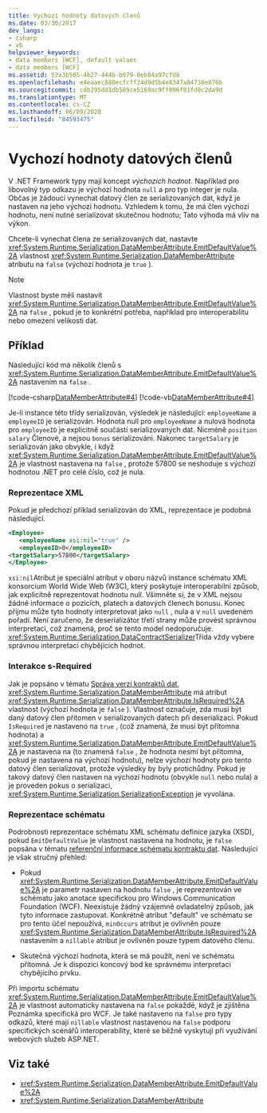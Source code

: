 ```yaml
---
title: Vychozí hodnoty datových členů
ms.date: 03/30/2017
dev_langs:
- csharp
- vb
helpviewer_keywords:
- data members [WCF], default values
- data members [WCF]
ms.assetid: 53a3b505-4b27-444b-b079-0eb84a97cfd8
ms.openlocfilehash: e4eaaec880ecfcff24d9d5b4e8347a84738e070b
ms.sourcegitcommit: cdb295dd1db589ce5169ac9ff096f01fd0c2da9d
ms.translationtype: MT
ms.contentlocale: cs-CZ
ms.lasthandoff: 06/09/2020
ms.locfileid: "84593475"
---
```

# <a name="data-member-default-values"></a>Vychozí hodnoty datových členů
V .NET Framework typy mají koncept *výchozích hodnot*. Například pro libovolný typ odkazu je výchozí hodnota `null` a pro typ integer je nula. Občas je žádoucí vynechat datový člen ze serializovaných dat, když je nastaven na jeho výchozí hodnotu. Vzhledem k tomu, že má člen výchozí hodnotu, není nutné serializovat skutečnou hodnotu; Tato výhoda má vliv na výkon.  
  
 Chcete-li vynechat člena ze serializovaných dat, nastavte <xref:System.Runtime.Serialization.DataMemberAttribute.EmitDefaultValue%2A> vlastnost <xref:System.Runtime.Serialization.DataMemberAttribute> atributu na `false` (výchozí hodnota je `true` ).  
  
> [!NOTE]
> Vlastnost byste měli nastavit <xref:System.Runtime.Serialization.DataMemberAttribute.EmitDefaultValue%2A> na `false` , pokud je to konkrétní potřeba, například pro interoperabilitu nebo omezení velikosti dat.  
  
## <a name="example"></a>Příklad  
 Následující kód má několik členů s <xref:System.Runtime.Serialization.DataMemberAttribute.EmitDefaultValue%2A> nastavením na `false` .  
  
 [!code-csharp[DataMemberAttribute#4](../../../../samples/snippets/csharp/VS_Snippets_CFX/datamemberattribute/cs/overview.cs#4)]
 [!code-vb[DataMemberAttribute#4](../../../../samples/snippets/visualbasic/VS_Snippets_CFX/datamemberattribute/vb/overview.vb#4)]  
  
 Je-li instance této třídy serializován, výsledek je následující: `employeeName` a `employeeID` je serializován. Hodnota null pro `employeeName` a nulová hodnota pro `employeeID` je explicitně součástí serializovaných dat. Nicméně `position` `salary` Členové, a nejsou `bonus` serializováni. Nakonec `targetSalary` je serializován jako obvykle, i když <xref:System.Runtime.Serialization.DataMemberAttribute.EmitDefaultValue%2A> je vlastnost nastavena na `false` , protože 57800 se neshoduje s výchozí hodnotou .NET pro celé číslo, což je nula.  
  
### <a name="xml-representation"></a>Reprezentace XML  
 Pokud je předchozí příklad serializován do XML, reprezentace je podobná následující.  
  
```xml  
<Employee>  
   <employeeName xsi:nil="true" />  
   <employeeID>0</employeeID>  
<targetSalary>57800</targetSalary>  
</Employee>  
```  
  
 `xsi:nil`Atribut je speciální atribut v oboru názvů instance schématu XML konsorcium World Wide Web (W3C), který poskytuje interoperabilní způsob, jak explicitně reprezentovat hodnotu null. Všimněte si, že v XML nejsou žádné informace o pozicích, platech a datových členech bonusu. Konec příjmu může tyto hodnoty interpretovat jako `null` , nula a v `null` uvedeném pořadí. Není zaručeno, že deserializátor třetí strany může provést správnou interpretaci, což znamená, proč se tento model nedoporučuje. <xref:System.Runtime.Serialization.DataContractSerializer>Třída vždy vybere správnou interpretaci chybějících hodnot.  
  
### <a name="interaction-with-isrequired"></a>Interakce s-Required  
 Jak je popsáno v tématu [Správa verzí kontraktů dat](data-contract-versioning.md), <xref:System.Runtime.Serialization.DataMemberAttribute> má atribut <xref:System.Runtime.Serialization.DataMemberAttribute.IsRequired%2A> vlastnost (výchozí hodnota je `false` ). Vlastnost označuje, zda musí být daný datový člen přítomen v serializovaných datech při deserializaci. Pokud `IsRequired` je nastaveno na `true` , (což znamená, že musí být přítomna hodnota) a <xref:System.Runtime.Serialization.DataMemberAttribute.EmitDefaultValue%2A> je nastavena na (to znamená `false` , že hodnota nesmí být přítomna, pokud je nastavena na výchozí hodnotu), nelze výchozí hodnoty pro tento datový člen serializovat, protože výsledky by byly protichůdny. Pokud je takový datový člen nastaven na výchozí hodnotu (obvykle `null` nebo nula) a je proveden pokus o serializaci, <xref:System.Runtime.Serialization.SerializationException> je vyvolána.  
  
### <a name="schema-representation"></a>Reprezentace schématu  
 Podrobnosti reprezentace schématu XML schématu definice jazyka (XSD), pokud `EmitDefaultValue` je vlastnost nastavena na hodnotu, je `false` popsána v tématu [referenční informace schématu kontraktu dat](data-contract-schema-reference.md). Následující je však stručný přehled:  
  
- Pokud <xref:System.Runtime.Serialization.DataMemberAttribute.EmitDefaultValue%2A> je parametr nastaven na hodnotu `false` , je reprezentován ve schématu jako anotace specifickou pro Windows Communication Foundation (WCF). Neexistuje žádný vzájemně ovladatelný způsob, jak tyto informace zastupovat. Konkrétně atribut "default" ve schématu se pro tento účel nepoužívá, `minOccurs` atribut je ovlivněn pouze <xref:System.Runtime.Serialization.DataMemberAttribute.IsRequired%2A> nastavením a `nillable` atribut je ovlivněn pouze typem datového členu.  
  
- Skutečná výchozí hodnota, která se má použít, není ve schématu přítomná. Je k dispozici koncový bod ke správnému interpretaci chybějícího prvku.  
  
 Při importu schématu <xref:System.Runtime.Serialization.DataMemberAttribute.EmitDefaultValue%2A> je vlastnost automaticky nastavena na `false` pokaždé, když je zjištěna Poznámka specifická pro WCF. Je také nastaveno na `false` pro typy odkazů, které mají `nillable` vlastnost nastavenou na `false` podporu specifických scénářů interoperability, které se běžně vyskytují při využívání webových služeb ASP.NET.  
  
## <a name="see-also"></a>Viz také

- <xref:System.Runtime.Serialization.DataMemberAttribute.EmitDefaultValue%2A>
- <xref:System.Runtime.Serialization.DataMemberAttribute>
